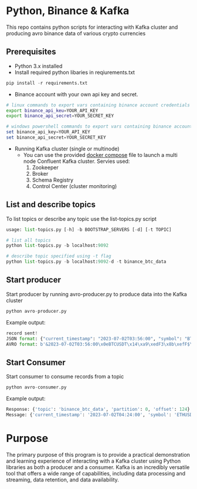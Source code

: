 # Python, Binance & Kafka
This repo contains python scripts for interacting with Kafka cluster and producing avro binance data of various crypto currencies

## Prerequisites

- Python 3.x installed
- Install required python libaries in reqiurements.txt
 ```python
pip install -r requirements.txt
```
- Binance account with your own api key and secret. 
 ```bash
 # linux commands to export vars containing binance account credentials
export binance_api_keu=YOUR_API_KEY
export binance_api_secret=YOUR_SECRET_KEY
```
 ```powershell
 # windows powershell commands to export vars containing binance account credentials
set binance_api_key=YOUR_API_KEY
set binance_api_secret=YOUR_SECRET_KEY
```
- Running Kafka cluster (single or multinode)
    - You can use the provided  [docker compose](https://github.com/aaboungab/binance_python_kafka/blob/main/docker-compose.yaml) file to launch a multi node Confluent Kafka cluster. Servies used:
        1. Zookeeper
        2. Broker
        3. Schema Registry
        4. Control Center (cluster monitoring)

## List and describe topics
To list topics or describe any topic use the list-topics.py script
```python
usage: list-topics.py [-h] -b BOOTSTRAP_SERVERS [-d] [-t TOPIC]

# list all topics
python list-topics.py -b localhost:9092

# describe topic specified using -t flag
python list-topics.py -b localhost:9092-d -t binance_btc_data
```

## Start producer
Start producer by running avro-producer.py to produce data into the Kafka cluster
```python
python avro-producer.py
```
Example output:
```python
record sent!
JSON format: {"current_timestamp": "2023-07-02T03:56:00", "symbol": "BTCUSDT", "openPrice": 30420.54, "highPrice": 30661.6, "lowPrice": 30320.57, "prevClosePrice": 30420.53}
AVRO format: b'&2023-07-02T03:56:00\x0eBTCUSDT\x14\xa9\xedF3\x8b\xefF$\xe1\xecF\x0f\xa9\xedF'
``` 
## Start Consumer
Start consumer to consume records from a topic
```python
python avro-consumer.py
```
Example output:
```python
Response: {'topic': 'binance_btc_data', 'partition': 0, 'offset': 124}
Message: {'current_timestamp': '2023-07-02T04:24:00', 'symbol': 'ETHUSDT', 'openPrice': 1920.1500244140625, 'highPrice': 1929.8699951171875, 'lowPrice': 1909.43994140625, 'prevClosePrice': 1920.1500244140625}
```

# Purpose
The primary purpose of this program is to provide a practical demonstration and learning experience of interacting with a Kafka cluster using Python libraries as both a producer and a consumer. Kafka is an incredibly versatile tool that offers a wide range of capabilities, including data processing and streaming, data retention, and data availability.